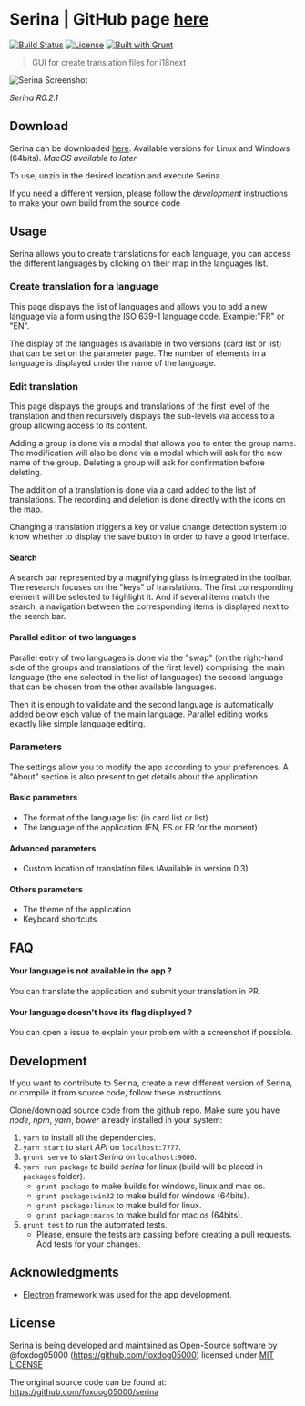 Serina | GitHub page [here](https://foxdog05000.github.io/serina/)
======

[![Build Status](https://travis-ci.org/foxdog05000/serina.svg?branch=master)](https://travis-ci.org/foxdog05000/serina)
[![License](https://img.shields.io/badge/license-MIT-blue.svg?style=flat)](https://github.com/foxdog05000/serina/blob/master/LICENSE)
[![Built with Grunt](https://cdn.gruntjs.com/builtwith.svg)](https://gruntjs.com/)

> GUI for create translation files for i18next

![Serina Screenshot](https://raw.githubusercontent.com/foxdog05000/serina/master/sample.png)

_Serina R0.2.1_

## Download

Serina can be downloaded [here](https://github.com/foxdog05000/serina/releases). Available versions for Linux and Windows (64bits). _MacOS available to later_

To use, unzip in the desired location and execute Serina.

If you need a different version, please follow the _development_ instructions to make your own build from the source code

## Usage
Serina allows you to create translations for each language, you can access the different languages by clicking on their map in the languages list.

### Create translation for a language
This page displays the list of languages and allows you to add a new language via a form using the ISO 639-1 language code. Example:"FR" or "EN".

The display of the languages is available in two versions (card list or list) that can be set on the parameter page. The number of elements in a language is displayed under the name of the language.

### Edit translation

This page displays the groups and translations of the first level of the translation and then recursively displays the sub-levels via access to a group allowing access to its content.

Adding a group is done via a modal that allows you to enter the group name. The modification will also be done via a modal which will ask for the new name of the group. Deleting a group will ask for confirmation before deleting.

The addition of a translation is done via a card added to the list of translations. The recording and deletion is done directly with the icons on the map.

Changing a translation triggers a key or value change detection system to know whether to display the save button in order to have a good interface.

#### Search

A search bar represented by a magnifying glass is integrated in the toolbar. The research focuses on the "keys" of translations.
The first corresponding element will be selected to highlight it. And if several items match the search, a navigation between the corresponding items is displayed next to the search bar.

#### Parallel edition of two languages

Parallel entry of two languages is done via the "swap" (on the right-hand side of the groups and translations of the first level) comprising:
the main language (the one selected in the list of languages)
the second language that can be chosen from the other available languages.

Then it is enough to validate and the second language is automatically added below each value of the main language. Parallel editing works exactly like simple language editing.

### Parameters

The settings allow you to modify the app according to your preferences. A "About" section is also present to get details about the application.

#### Basic parameters
- The format of the language list (in card list or list)
- The language of the application (EN, ES or FR for the moment)

#### Advanced parameters
- Custom location of translation files (Available in version 0.3)

#### Others parameters
- The theme of the application
- Keyboard shortcuts

## FAQ

#### Your language is not available in the app ?
You can translate the application and submit your translation in PR.

#### Your language doesn't have its flag displayed ?
You can open a issue to explain your problem with a screenshot if possible.

## Development

If you want to contribute to Serina, create a new different version of Serina, or compile it from source code, follow these instructions.

Clone/download source code from the github repo. Make sure you have _node_, _npm_, _yarn_,  _bower_ already installed in your system:

1. `yarn` to install all the dependencies.
2. `yarn start` to start _API_ on `localhost:7777`.
3. `grunt serve` to start _Serina_ on `localhost:9000`.
4. `yarn run package` to build _serina_ for linux (build will be placed in `packages` folder).
    * `grunt package` to make builds for windows, linux and mac os.
    * `grunt package:win32` to make build for windows (64bits).
    * `grunt package:linux` to make build for linux.
    * `grunt package:macos` to make build for mac os (64bits).
5. `grunt test` to run the automated tests.
    * Please, ensure the tests are passing before creating a pull requests. Add tests for your changes.

## Acknowledgments

* [Electron](https://electron.atom.io)  framework was used for the app development.

## License

Serina is being developed and maintained as Open-Source software by @foxdog05000 (https://github.com/foxdog05000) licensed under [MIT LICENSE](https://github.com/foxdog05000/serina/blob/master/LICENSE)

The original source code can be found at: <https://github.com/foxdog05000/serina>
